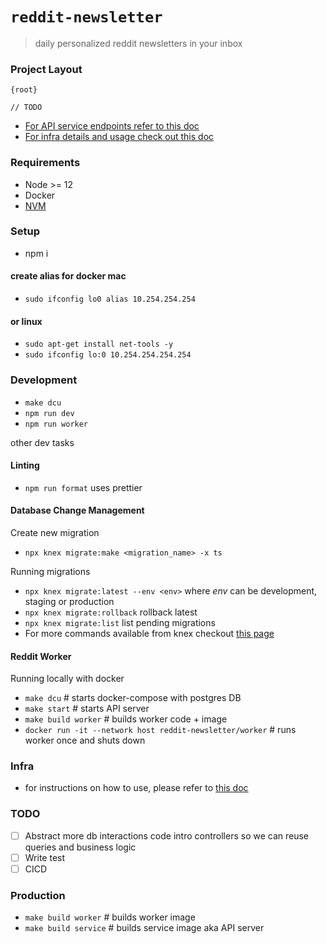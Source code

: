 # `reddit-newsletter`

> daily personalized reddit newsletters in your inbox

### Project Layout

```
{root}

// TODO
```

- [For API service endpoints refer to this doc](./API.md)
- [For infra details and usage check out this doc](./k8s/README.md)

### Requirements

- Node >= 12
- Docker
- [NVM](https://github.com/nvm-sh/nvm)

### Setup

- npm i

#### create alias for docker mac

- `sudo ifconfig lo0 alias 10.254.254.254`

#### or linux

- `sudo apt-get install net-tools -y`
- `sudo ifconfig lo:0 10.254.254.254.254`

### Development

- `make dcu`
- `npm run dev`
- `npm run worker`

other dev tasks

#### Linting

- `npm run format` uses prettier

#### Database Change Management

Create new migration

- `npx knex migrate:make <migration_name> -x ts`

Running migrations

- `npx knex migrate:latest --env <env>` where _env_ can be development, staging or production
- `npx knex migrate:rollback` rollback latest
- `npx knex migrate:list` list pending migrations
- For more commands available from knex checkout [this page](https://knexjs.org/#Migrations)

#### Reddit Worker

Running locally with docker
- `make dcu` # starts docker-compose with postgres DB
- `make start` # starts API server
- `make build worker` # builds worker code + image
- `docker run -it --network host reddit-newsletter/worker` # runs worker once and shuts down

### Infra
- for instructions on how to use, please refer to [this doc](./k8s/README.md)

### TODO

- [ ] Abstract more db interactions code intro controllers so we can reuse queries and business logic
- [ ] Write test
- [ ] CICD

### Production

- `make build worker` # builds worker image
- `make build service` # builds service image aka API server
